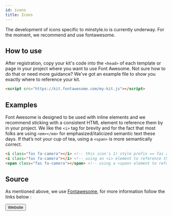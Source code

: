 ```yaml
---
id: icons
title: Icons
---
```


The development of icons specific to minstyle.io is currently underway. For the moment, we recommend and use fontawesome.

## How to use

After registration, copy your kit's code into the `<head>` of each template or page in your project where you want to use Font Awesome. Not sure how to do that or need more guidance? We've got an example file to show you exactly where to reference your kit.

```html
<script src="https://kit.fontawesome.com/my-kit.js"></script>
```

## Examples

Font Awesome is designed to be used with inline elements and we recommend sticking with a consistent HTML element to reference them by in your project. We like the `<i>` tag for brevity and for the fact that most folks are using `<em></em>` for emphasized/italicized semantic text these days. If that’s not your cup of tea, using a `<span>` is more semantically correct.

<i class="fas fa-camera"></i>
<i class="fab fa-css3-alt"></i>
<i class="fas fa-code"></i>
<i class="fas fa-code-branch"></i>

```html
<i class="fas fa-camera"></i> <!-- this icon's 1) style prefix == fas and 2) icon name == camera -->
<i class="fas fa-camera"></i> <!-- using an <i> element to reference the icon -->
<span class="fas fa-camera"></span> <!-- using a <span> element to reference the icon -->
```

## Source

As mentioned above, we use [Fontawesome](https://fontawesome.com/), for more information follow the links below :

<form action="https://fontawesome.com/" style="display: inline-block;">
    <input type="submit" value="Website" class="ms-btn"/>
</form>